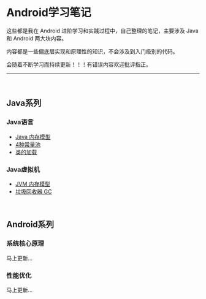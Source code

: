 # Android学习笔记

这些都是我在 Android 进阶学习和实践过程中，自己整理的笔记，主要涉及 Java 和 Android 两大块内容。

内容都是一些偏底层实现和原理性的知识，不会涉及到入门级别的代码。

会随着不断学习而持续更新！！！有错误内容欢迎批评指正。

---

</br>

## Java系列

### Java语言

- [Java 内存模型](Java系列/Java内存模型.md)
- [4种常量池](Java系列/4种常量池.md)
- [类的加载](Java系列/类的加载.md)

### Java虚拟机

- [JVM 内存模型](Java系列/JVM内存模型.md)
- [垃圾回收器 GC](Java系列/垃圾回收器GC.md)

</br>

## Android系列

### 系统核心原理

马上更新...

### 性能优化

马上更新...